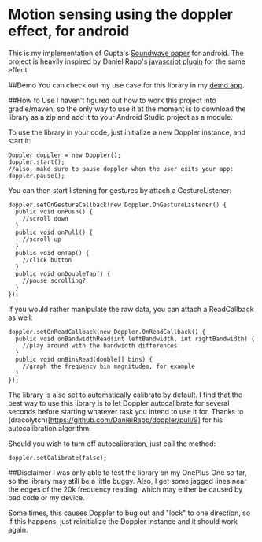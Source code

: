 # Motion sensing using the doppler effect, for android

This is my implementation of Gupta's [Soundwave paper](http://research.microsoft.com/en-us/um/redmond/groups/cue/publications/guptasoundwavechi2012.pdf) for android. The project is heavily inspired by Daniel Rapp's [javascript plugin](https://github.com/DanielRapp/doppler) for the same effect.

##Demo
You can check out my use case for this library in my [demo app](https://github.com/jasper-lu/Doppler-Android-Demo).

##How to Use
I haven't figured out how to work this project into gradle/maven, so the only way to use it at the moment is to download the library as a zip and add it to your Android Studio project as a module.

To use the library in your code, just initialize a new Doppler instance, and start it:

    Doppler doppler = new Doppler();
    doppler.start();
    //also, make sure to pause doppler when the user exits your app:
    doppler.pause();

You can then start listening for gestures by attach a GestureListener: 

    doppler.setOnGestureCallback(new Doppler.OnGestureListener() {
      public void onPush() {
        //scroll down
      }
      public void onPull() {
        //scroll up
      }
      public void onTap() {
        //click button
      }
      public void onDoubleTap() {
        //pause scrolling?
      }
    });

If you would rather manipulate the raw data, you can attach a ReadCallback as well:

    doppler.setOnReadCallback(new Doppler.OnReadCallback() {
      public void onBandwidthRead(int leftBandwidth, int rightBandwidth) {
        //play around with the bandwidth differences
      }
      public void onBinsRead(double[] bins) {
        //graph the frequency bin magnitudes, for example
      }
    });

The library is also set to automatically calibrate by default. I find that the best way to use this library is to let Doppler autocalibrate for several seconds before starting whatever task you intend to use it for. Thanks to (dracolytch)[https://github.com/DanielRapp/doppler/pull/9] for his autocalibration algorithm. 

Should you wish to turn off autocalibration, just call the method:

    doppler.setCalibrate(false);

##Disclaimer
I was only able to test the library on my OnePlus One so far, so the library may still be a little buggy. Also, I get some jagged lines near the edges of the 20k frequency reading, which may either be caused by bad code or my device.

Some times, this causes Doppler to bug out and "lock" to one direction, so if this happens, just reinitialize the Doppler instance and it should work again.
